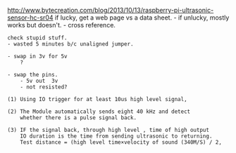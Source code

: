 http://www.bytecreation.com/blog/2013/10/13/raspberry-pi-ultrasonic-sensor-hc-sr04
    if lucky, get a web page vs a data sheet.
	- if unlucky, mostly works but doesn't.
	- cross reference.

    check stupid stuff.
	- wasted 5 minutes b/c unaligned jumper.

	- swap in 3v for 5v
		?

	- swap the pins.
 		- 5v out  3v
		- not resisted?

	(1) Using IO trigger for at least 10us high level signal,

	(2) The Module automatically sends eight 40 kHz and detect
	    whether there is a pulse signal back.  

	(3) IF the signal back, through high level , time of high output 
	    IO duration is the time from sending ultrasonic to returning.
	    Test distance = (high level time×velocity of sound (340M/S) / 2,
